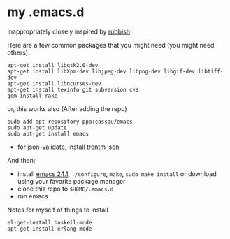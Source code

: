 # my .emacs.d

Inappropriately closely inspired by [rubbish](https://github.com/rubbish/rubbish-emacs-setup).

Here are a few common packages that you might need (you might need others):

    apt-get install libgtk2.0-dev
    apt-get install libXpm-dev libjpeg-dev libpng-dev libgif-dev libtiff-dev
    apt-get install libncurses-dev
    apt-get install texinfo git subversion cvs
    gem install rake

or, this works also (After adding the repo)

    sudo add-apt-repository ppa:cassou/emacs
    sudo apt-get update
    sudo apt-get install emacs

* for json-validate, install [trentm json](https://github.com/trentm/json)

And then:
* install [emacs 24.1](http://www.gnu.org/software/emacs/), `./configure`, `make`, `sudo make install` or download using your favorite package manager
* clone this repo to `$HOME/.emacs.d`
* run emacs

Notes for myself of things to install

    el-get-install haskell-mode
    apt-get install erlang-mode
